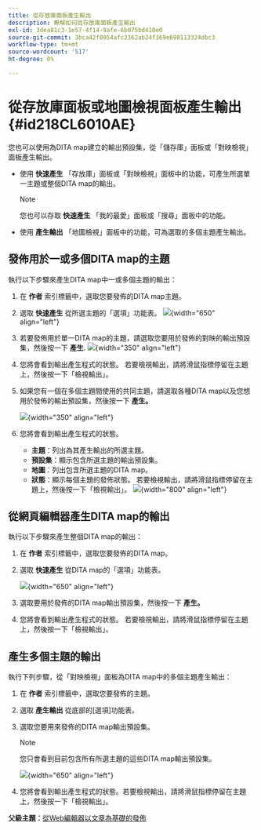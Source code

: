 ```yaml
---
title: 從存放庫面板產生輸出
description: 瞭解如何從存放庫面板產生輸出
exl-id: 3dea81c3-1e57-4f14-9afe-6b075bd410e0
source-git-commit: 3bca42f0954afc2362ab24f369e698113324dbc3
workflow-type: tm+mt
source-wordcount: '517'
ht-degree: 0%

---
```


# 從存放庫面板或地圖檢視面板產生輸出 {#id218CL6010AE}

您也可以使用為DITA map建立的輸出預設集，從「儲存庫」面板或「對映檢視」面板產生輸出。

- 使用 **快速產生** 「存放庫」面板或「對映檢視」面板中的功能，可產生所選單一主題或整個DITA map的輸出。

   >[!NOTE]
   >
   > 您也可以存取 **快速產生** 「我的最愛」面板或「搜尋」面板中的功能。

- 使用 **產生輸出** 「地圖檢視」面板中的功能，可為選取的多個主題產生輸出。

## 發佈用於一或多個DITA map的主題

執行以下步驟來產生DITA map中一或多個主題的輸出：

1. 在 **作者** 索引標籤中，選取您要發佈的DITA map主題。

1. 選取 **快速產生** 從所選主題的「選項」功能表。
   ![](images/select-topic-options-menu_cs.png){width="650" align="left"}

1. 若要發佈用於單一DITA map的主題，請選取您要用於發佈的對映的輸出預設集，然後按一下 **產生**.
   ![](images/select-preset_cs.png){width="350" align="left"}

1. 您將會看到輸出產生程式的狀態。 若要檢視輸出，請將滑鼠指標停留在主題上，然後按一下「檢視輸出」。

1. 如果您有一個在多個主題間使用的共同主題，請選取各種DITA map以及您想用於發佈的輸出預設集，然後按一下 **產生。**

   ![](images/select-preset-multiple-maps_cs.png){width="350" align="left"}

1. 您將會看到輸出產生程式的狀態。

   - **主題**：列出為其產生輸出的所選主題。
   - **預設集**：顯示包含所選主題的輸出預設集。
   - **地圖**：列出包含所選主題的DITA map。
   - **狀態**：顯示每個主題的發佈狀態。
若要檢視輸出，請將滑鼠指標停留在主題上，然後按一下「檢視輸出」。
      ![](images/output-multiple-maps_cs.png){width="800" align="left"}


## 從網頁編輯器產生DITA map的輸出

執行以下步驟來產生整個DITA map的輸出：

1. 在 **作者** 索引標籤中，選取您要發佈的DITA map。

1. 選取 **快速產生** 從DITA map的「選項」功能表。

   ![](images/select-map-options-menu_cs.png){width="650" align="left"}

1. 選取要用於發佈的DITA map輸出預設集，然後按一下 **產生。**

1. 您將會看到輸出產生程式的狀態。 若要檢視輸出，請將滑鼠指標停留在主題上，然後按一下「檢視輸出」。


## 產生多個主題的輸出

執行下列步驟，從「對映檢視」面板為DITA map中的多個主題產生輸出：

1. 在 **作者** 索引標籤中，選取您要發佈的主題。

1. 選取 **產生輸出** 從底部的[選項]功能表。

1. 選取您要用來發佈的DITA map輸出預設集。

   >[!NOTE]
   >
   > 您只會看到目前包含所有所選主題的這些DITA map輸出預設集。

   ![](images/generate-output-multiple-topics_cs.png){width="650" align="left"}

1. 您將會看到輸出產生程式的狀態。若要檢視輸出，請將滑鼠指標停留在主題上，然後按一下「檢視輸出」。


**父級主題：**[&#x200B;從Web編輯器以文章為基礎的發佈](web-editor-article-publishing.md)

